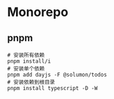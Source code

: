 # Monorepo

## pnpm

```shell
# 安装所有依赖
pnpm install/i 
# 安装单个依赖
pnpm add dayjs -F @solumon/todos
# 安装依赖到根目录
pnpm install typescript -D -W
```
